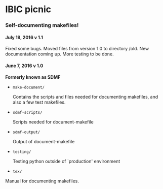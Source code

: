 # IBIC picnic

### Self-documenting makefiles!

#### July 19, 2016 v 1.1

Fixed some bugs. Moved files from version 1.0 to directory /old. New documentation coming up. More testing to be done. 

#### June 7, 2016 v 1.0

**Formerly known as SDMF**

* `make-document/` 
    
    Contains the scripts and files needed for documenting makefiles, and also a few test makefiles.

 * `sdmf-scripts/` 
    
    Scripts needed for document-makefile

 * `sdmf-output/`

    Output of document-makefile

* `testing/` 
    
    Testing python outside of `production' environment	 
 
* `tex/` 
 
 Manual for documenting makefiles. 
